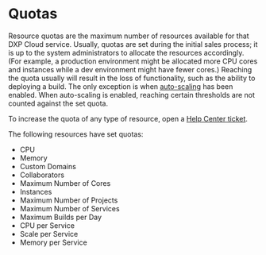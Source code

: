 # Quotas

Resource quotas are the maximum number of resources available for that DXP Cloud service. Usually, quotas are set during the initial sales process; it is up to the system administrators to allocate the resources accordingly. (For example, a production environment might be allocated more CPU cores and instances while a dev environment might have fewer cores.) Reaching the quota usually will result in the loss of functionality, such as the ability to deploying a build. The only exception is when [auto-scaling](./03-auto-scaling.markdown) has been enabled. When auto-scaling is enabled, reaching certain thresholds are not counted against the set quota.

To increase the quota of any type of resource, open a [Help Center ticket](https://liferay-support.zendesk.com/agent//).

The following resources have set quotas:

* CPU
* Memory
* Custom Domains
* Collaborators
* Maximum Number of Cores
* Instances
* Maximum Number of Projects
* Maximum Number of Services
* Maximum Builds per Day
* CPU per Service
* Scale per Service
* Memory per Service

